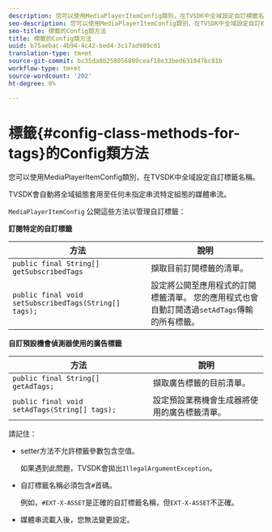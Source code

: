 ```yaml
---
description: 您可以使用MediaPlayerItemConfig類別，在TVSDK中全域設定自訂標籤名稱。
seo-description: 您可以使用MediaPlayerItemConfig類別，在TVSDK中全域設定自訂標籤名稱。
seo-title: 標籤的Config類方法
title: 標籤的Config類方法
uuid: b75aebac-4b94-4c42-bed4-3c17ad989cd1
translation-type: tm+mt
source-git-commit: bc35da8b258056809ceaf18e33bed631047bc81b
workflow-type: tm+mt
source-wordcount: '202'
ht-degree: 0%

---
```



# 標籤{#config-class-methods-for-tags}的Config類方法

您可以使用MediaPlayerItemConfig類別，在TVSDK中全域設定自訂標籤名稱。

TVSDK會自動將全域組態套用至任何未指定串流特定組態的媒體串流。

`MediaPlayerItemConfig` 公開這些方法以管理自訂標籤：

**訂閱特定的自訂標籤**

| <b>方法</b> | <b>說明</b> |
|--- |--- |
| `public final String[] getSubscribedTags` | 擷取目前訂閱標籤的清單。 |
| `public final void setSubscribedTags(String[] tags);` | 設定將公開至應用程式的訂閱標籤清單。  您的應用程式也會自動訂閱透過`setAdTags`傳輸的所有標籤。 |

**自訂預設機會偵測器使用的廣告標籤**

| <b>方法</b> | <b>說明</b> |
|--- |--- |
| `public final String[] getAdTags;` | 擷取廣告標籤的目前清單。 |
| `public final void setAdTags(String[] tags);` | 設定預設業務機會生成器將使用的廣告標籤清單。 |

請記住：

* setter方法不允許標籤參數包含空值。

   如果遇到此問題，TVSDK會拋出`IllegalArgumentException`。
* 自訂標籤名稱必須包含`#`首碼。

   例如，`#EXT-X-ASSET`是正確的自訂標籤名稱，但`EXT-X-ASSET`不正確。

* 媒體串流載入後，您無法變更設定。
